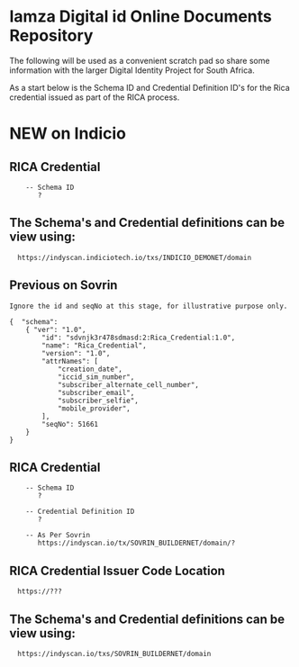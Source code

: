 # Iamza Digital id Online Documents Repository

The following will be used as a convenient scratch pad so share some information with the larger Digital Identity Project for South Africa.

As a start below is the  Schema ID and Credential Definition ID's for the Rica credential issued as part of the RICA process.


# NEW on Indicio

   ## RICA Credential

        -- Schema ID
           ?


   ## The Schema's and Credential definitions can be view using:
	  https://indyscan.indiciotech.io/txs/INDICIO_DEMONET/domain


## Previous on Sovrin

	Ignore the id and seqNo at this stage, for illustrative purpose only.

	{  "schema": 
		{ "ver": "1.0",    
			"id": "sdvnjk3r478sdmasd:2:Rica_Credential:1.0",    
			"name": "Rica_Credential",    
			"version": "1.0",    
			"attrNames": [      
				"creation_date",
            	"iccid_sim_number",
            	"subscriber_alternate_cell_number",
            	"subscriber_email",
            	"subscriber_selfie",
            	"mobile_provider",
 			],    
 			"seqNo": 51661  
 		}
 	}
 	

   ## RICA Credential

        -- Schema ID
           ?

        -- Credential Definition ID
           ?

        -- As Per Sovrin
           https://indyscan.io/tx/SOVRIN_BUILDERNET/domain/?


   ## RICA Credential Issuer Code Location
      
      https://???

   ## The Schema's and Credential definitions can be view using:
	  https://indyscan.io/txs/SOVRIN_BUILDERNET/domain